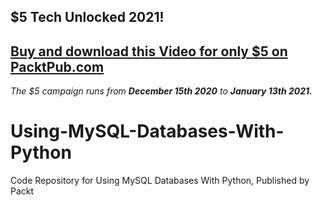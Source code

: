 ## $5 Tech Unlocked 2021!
[Buy and download this Video for only $5 on PacktPub.com](https://www.packtpub.com/product/using-mysql-databases-with-python-video/9781838984670)
-----
*The $5 campaign         runs from __December 15th 2020__ to __January 13th 2021.__*

# Using-MySQL-Databases-With-Python
Code Repository for Using MySQL Databases With Python, Published by Packt
